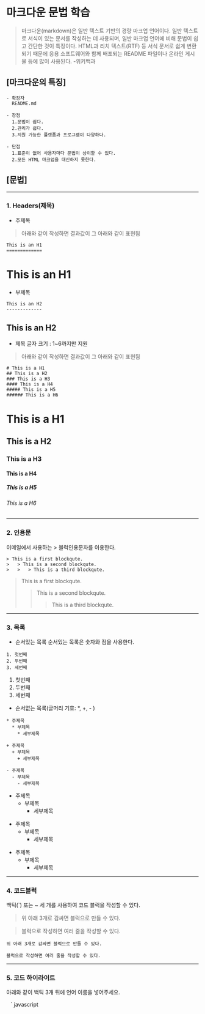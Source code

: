 # 마크다운 문법 학습

>마크다운(markdown)은 일반 텍스트 기반의 경량 마크업 언어이다. 일반 텍스트로 서식이 있는 문서를 작성하는 데 사용되며, 일반 마크업 언어에 비해 문법이 쉽고 간단한 것이 특징이다. HTML과 리치 텍스트(RTF) 등 서식 문서로 쉽게 변환되기 때문에 응용 소프트웨어와 함께 배포되는 README 파일이나 온라인 게시물 등에 많이 사용된다.
-위키백과

## [마크다운의 특징]

```
- 확장자
  README.md 
  
- 장점 
  1.문법이 쉽다.
  2.관리가 쉽다.
  3.지원 가능한 플랫폼과 프로그램이 다양하다.
  
- 단점 
  1.표준이 없어 사용자마다 문법이 상이할 수 있다.
  2.모든 HTML 마크업을 대신하지 못한다.
```

## [문법]
____
### 1. Headers(제목)

* 주제목 
>아래와 같이 작성하면 결과값이 그 아래와 같이 표현됨
```
This is an H1
=============
```
  This is an H1
  =============

* 부제목  

```
This is an H2
-------------
```
  This is an H2
  -------------

* 제목 글자 크기 : 1~6까지만 지원
>아래와 같이 작성하면 결과값이 그 아래와 같이 표현됨
```
# This is a H1
## This is a H2
### This is a H3
#### This is a H4
##### This is a H5
###### This is a H6
```
# This is a H1
## This is a H2
### This is a H3
#### This is a H4
##### This is a H5
###### This is a H6
____
### 2.  인용문
이메일에서 사용하는 > 블럭인용문자를 이용한다.
```
> This is a first blockqute.
>	> This is a second blockqute.
>	>	> This is a third blockqute.
```
> This is a first blockqute.
>	> This is a second blockqute.
>	>	> This is a third blockqute.
____
### 3. 목록
* 순서있는 목록
순서있는 목록은 숫자와 점을 사용한다.
```
1. 첫번째
2. 두번째
3. 세번째
```
1. 첫번째
2. 두번째
3. 세번째

* 순서없는 목록(글머리 기호: *, +, - )
```
* 주제목
  * 부제목
    * 세부제목

+ 주제목
  + 부제목
    + 세부제목

- 주제목
  - 부제목
    - 세부제목
```
* 주제목
  * 부제목
    * 세부제목

+ 주제목
  + 부제목
    + 세부제목

- 주제목
  - 부제목
    - 세부제목
____
### 4. 코드블럭
백틱(`) 또는 ~ 세 개를 사용하여 코드 블럭을 작성할 수 있다.

> 위 아래 3개로 감싸면 블럭으로 만들 수 있다.

> 블럭으로 작성하면 여러 줄을 작성할 수 있다.

```
위 아래 3개로 감싸면 블럭으로 만들 수 있다.

블럭으로 작성하면 여러 줄을 작성할 수 있다.
```
____
### 5. 코드 하이라이트 
아래와 같이 백틱 3개 뒤에 언어 이름을 넣어주세요.

` ` `  javascript





